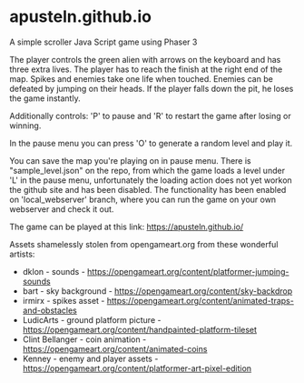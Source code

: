 # apusteln.github.io
A simple scroller Java Script game using Phaser 3

The player controls the green alien with arrows on the keyboard and has three extra lives. The player has to reach the finish at the right end of the map. Spikes and enemies take one life when touched. Enemies can be defeated by jumping on their heads. If the player falls down the pit, he loses the game instantly.

Additionally controls: 'P' to pause and 'R' to restart the game after losing or winning.

In the pause menu you can press 'O' to generate a random level and play it.

You can save the map you're playing on in pause menu. There is "sample_level.json" on the repo, from which the game loads a level under 'L' in the pause menu, unfortunately the loading action does not yet workon the github site and has been disabled. The functionality has been enabled on 'local_webserver' branch, where you can run the game on your own webserver and check it out.

The game can be played at this link: https://apusteln.github.io/


Assets shamelessly stolen from opengameart.org from these  wonderful artists:
- dklon - sounds - https://opengameart.org/content/platformer-jumping-sounds
- bart - sky background - https://opengameart.org/content/sky-backdrop
- irmirx - spikes asset - https://opengameart.org/content/animated-traps-and-obstacles
- LudicArts - ground platform picture - https://opengameart.org/content/handpainted-platform-tileset
- Clint Bellanger - coin animation - https://opengameart.org/content/animated-coins
- Kenney - enemy and player assets - https://opengameart.org/content/platformer-art-pixel-edition